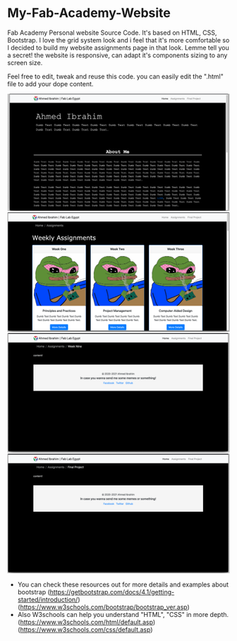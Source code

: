 # My-Fab-Academy-Website
Fab Academy Personal website Source Code. It's based on HTML, CSS, Bootstrap. I love the grid system look and i feel that it's more comfortable so I decided to build my website assignments page in that look. Lemme tell you a secret! the website is responsive, can adapt it's components sizing to any screen size.

Feel free to edit, tweak and reuse this code. you can easily edit the ".html" file to add your dope content.

<img src="ReadmeImages/Screen%20Shot%202020-02-01%20at%207.08.02%20PM-min.png">

<img src="ReadmeImages/Screen%20Shot%202020-02-01%20at%207.08.30%20PM-min.png">

<img src="ReadmeImages/Screen%20Shot%202020-02-01%20at%207.09.09%20PM-min.png">

<img src="ReadmeImages/Screen%20Shot%202020-02-01%20at%207.10.38%20PM-min.png">

- You can check these resources out for more details and examples about bootstrap 
(https://getbootstrap.com/docs/4.1/getting-started/introduction/)
(https://www.w3schools.com/bootstrap/bootstrap_ver.asp)
- Also W3schools can help you understand "HTML", "CSS" in more depth.
(https://www.w3schools.com/html/default.asp)
(https://www.w3schools.com/css/default.asp)
